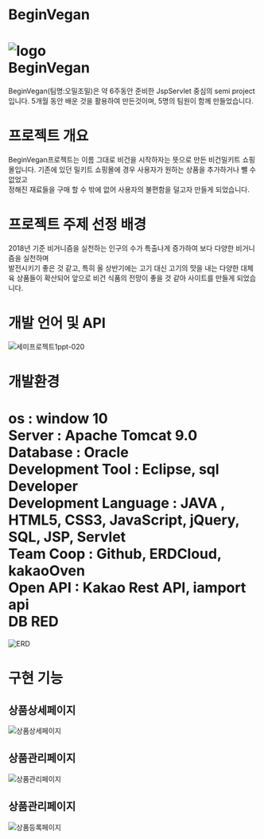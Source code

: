 # BeginVegan
![logo](https://user-images.githubusercontent.com/85299367/145218665-5ed2ffba-19a0-4af3-9f73-94eca4baf28a.png)  
BeginVegan
=================
BeginVegan(팀명:오밀조밀)은 약 6주동안 준비한 JspServlet 중심의 semi project입니다. 5개월 동안 배운 것을 활용하여 만든것이며, 5명의 팀원이 함께 만들었습니다.

프로젝트 개요
================
BeginVegan프로젝트는 이름 그대로 비건을 시작하자는 뜻으로 만든 비건밀키트 쇼핑몰입니다. 기존에 있던 밀키트 쇼핑몰에 경우 사용자가 원하는 상품을 추가하거나 뺄 수 없었고  
정해진 재료들을 구매 할 수 밖에 없어 사용자의 불편함을 덜고자 만들게 되었습니다.

프로젝트 주제 선정 배경
=======================
2018년 기준 비거니즘을  실천하는 인구의 수가 특출나게 증가하여 보다 다양한 비거니즘을 실천하며  
발전시키기 좋은 것 같고, 특히 올 상반기에는 고기 대신 고기의 맛을 내는 다양한 대체육 상품들이 확산되어 앞으로 비건 식품의 전망이 좋을 것 같아 사이트를 만들게 되었습니다.

개발 언어 및 API
=========================
![세미프로젝트1ppt-020](https://user-images.githubusercontent.com/85299367/145222186-5ad30f63-2c32-4e6b-952d-4615ae0b74cc.jpg)  

개발환경 
==============
os : window 10<br/>
Server : Apache Tomcat 9.0<br/>
Database : Oracle<br/>
Development Tool : Eclipse, sql Developer<br/>
Development Language :  JAVA , HTML5, CSS3, JavaScript, jQuery, SQL, JSP, Servlet<br/>
Team Coop : Github, ERDCloud, kakaoOven<br/>
Open API : Kakao Rest API, iamport api<br/>
DB RED
===================
![ERD](https://user-images.githubusercontent.com/85299367/145320573-71f18416-9991-4644-a212-f6cc7092c25d.PNG)

구현 기능 
===============
## 상품상세페이지
![상품상세페이지](https://user-images.githubusercontent.com/69906640/154933073-a915f80c-c7d3-4838-bb7e-700964839f0a.PNG)
## 상품관리페이지
![상품관리페이지](https://user-images.githubusercontent.com/69906640/154932716-349898a6-d6b7-4766-b129-feca41332e01.PNG)
## 상품관리페이지
![상품등록페이지](https://user-images.githubusercontent.com/69906640/154932578-12d8ccbe-5892-401a-9f1e-42c8135ccf49.PNG)


